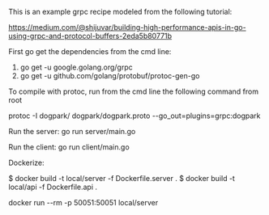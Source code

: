 
This is an example grpc recipe modeled from the following tutorial:

https://medium.com/@shijuvar/building-high-performance-apis-in-go-using-grpc-and-protocol-buffers-2eda5b80771b

First go get the dependencies from the cmd line:

1. go get -u google.golang.org/grpc
2. go get -u github.com/golang/protobuf/protoc-gen-go

To compile with protoc, run from the cmd line the following command from root

protoc -I dogpark/ dogpark/dogpark.proto --go_out=plugins=grpc:dogpark

Run the server:
   go run server/main.go
   
Run the client:
   go run client/main.go  


Dockerize:

$ docker build -t local/server -f Dockerfile.server .
$ docker build -t local/api -f Dockerfile.api .

docker run --rm -p 50051:50051 local/server